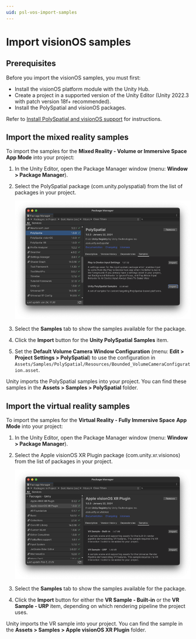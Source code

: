 ```yaml
---
uid: psl-vos-import-samples
---
```


# Import visionOS samples

## Prerequisites

Before you import the visionOS samples, you must first:

* Install the visionOS platform module with the Unity Hub.
* Create a project in a supported version of the Unity Editor (Unity 2022.3 with patch version 18f+ recommended).
* Install the PolySpatial and visionOS packages.

Refer to [Install PolySpatial and visionOS support](install.md) for instructions.

## Import the mixed reality samples

To import the samples for the **Mixed Reality - Volume or Immersive Space** **App Mode** into your project:

1. In the Unity Editor, open the Package Manager window (menu: **Window &gt; Package Manager**).
2. Select the PolySpatial package (com.unity.polyspatial) from the list of packages in your project.

   ![The PackageManager window with the PolySpatial package selected](images/samples/import-samples.png)
   
3. Select the **Samples** tab to show the samples available for the package.
4. Click the **Import** button for the **Unity PolySpatial Samples** item.
5. Set the **Default Volume Camera Window Configuration**  (menu: **Edit &gt; Project Settings &gt; PolySpatial**) to use the configuration in `Assets/Samples/PolySpatial/Resources/Bounded_VolumeCameraConfiguration.asset`.

Unity imports the PolySpatial samples into your project. You can find these samples in the **Assets &gt; Samples &gt; PolySpatial** folder.

## Import the virtual reality samples

To import the samples for the **Virtual Reality - Fully Immersive Space** **App Mode** into your project:

1. In the Unity Editor, open the Package Manager window (menu: **Window &gt; Package Manager**).
2. Select the Apple visionOS XR Plugin package (com.unity.xr.visionos) from the list of packages in your project.

   ![The PackageManager window with the PolySpatial package selected](images/samples/import-vr-samples.png)
   
3. Select the **Samples** tab to show the samples available for the package.
4. Click the **Import** button for either the **VR Sample - Built-in** or the **VR Sample - URP** item, depending on which rendering pipeline the project uses.

Unity imports the VR sample into your project. You can find the sample in the **Assets &gt; Samples &gt; Apple visionOS XR Plugin** folder.